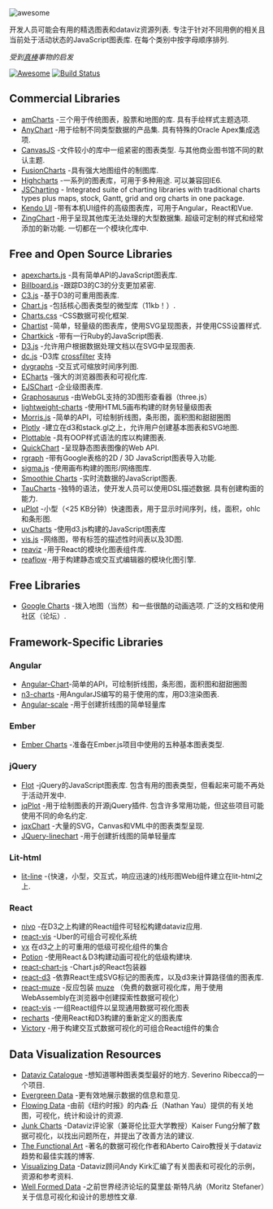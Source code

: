 <div class="github-widget" data-repo="zingchart/awesome-charting"></div>
<script async src="https://pagead2.googlesyndication.com/pagead/js/adsbygoogle.js"></script><ins class="adsbygoogle" style="display:block" data-ad-client="ca-pub-6890694312814945" data-ad-slot="5473692530" data-ad-format="auto"  data-full-width-responsive="true"></ins><script>(adsbygoogle = window.adsbygoogle || []).push({});</script>

<img src="https://cdn.rawgit.com/zingchart/awesome-charting/media/assets/awesome-charting.svg" alt="awesome">

开发人员可能会有用的精选图表和dataviz资源列表. 专注于针对不同用例的相关且当前处于活动状态的JavaScript图表库. 在每个类别中按字母顺序排列.

*受到<a href="https://github.com/sindresorhus/awesome">真棒</a>事物的启发*

[![Awesome](https://cdn.rawgit.com/sindresorhus/awesome/d7305f38d29fed78fa85652e3a63e154dd8e8829/media/badge.svg)](https://github.com/sindresorhus/awesome) [![Build Status](https://travis-ci.org/zingchart/awesome-charting.svg?branch=master)](https://travis-ci.org/zingchart/awesome-charting)


## Commercial Libraries
* [amCharts](https://www.amcharts.com/)  -三个用于传统图表，股票和地图的库. 具有手绘样式主题选项.
* [AnyChart](http://www.anychart.com/)  -用于绘制不同类型数据的产品集. 具有特殊的Oracle Apex集成选项.
* [CanvasJS](http://canvasjs.com/)  -文件较小的库中一组紧密的图表类型. 与其他商业图书馆不同的默认主题.
* [FusionCharts](http://www.fusioncharts.com/) -具有强大地图组件的制图库.
* [Highcharts](http://www.highcharts.com/)  -一系列的图表库，可用于多种用途. 可以兼容回IE6.
* [JSCharting](https://JSCharting.com/) - Integrated suite of charting libraries with traditional charts types plus maps, stock, Gantt, grid and org charts in one package.
* [Kendo UI](https://www.telerik.com/kendo-ui) -带有本机UI组件的高级图表库，可用于Angular，React和Vue.
* [ZingChart](http://www.zingchart.com)  -用于呈现其他库无法处理的大型数据集. 超级可定制的样式和经常添加的新功能. 一切都在一个模块化库中.

## Free and Open Source Libraries
* [apexcharts.js](https://github.com/apexcharts/apexcharts.js) -具有简单API的JavaScript图表库.
* [Billboard.js](https://naver.github.io/billboard.js/) -跟踪D3的C3的分支更加紧密.
* [C3.js](http://c3js.org/) -基于D3的可重用图表库.
* [Chart.js](http://www.chartjs.org/) -包括核心图表类型的微型库（11kb！）.
* [Charts.css](https://chartscss.org/) -CSS数据可视化框架.
* [Chartist](https://gionkunz.github.io/chartist-js/) -简单，轻量级的图表库，使用SVG呈现图表，并使用CSS设置样式.
* [Chartkick](https://github.com/ankane/chartkick) -带有一行Ruby的JavaScript图表.
* [D3.js](https://d3js.org/) -允许用户根据数据处理文档以在SVG中呈现图表.
* [dc.js](https://dc-js.github.io/dc.js/) -D3库 [crossfilter](http://square.github.io/crossfilter/) 支持
* [dygraphs](https://github.com/danvk/dygraphs) -交互式可缩放时间序列图.
* [ECharts](https://github.com/ecomfe/echarts) -强大的浏览器图表和可视化库.
* [EJSChart](https://github.com/EmpriseCorporation/EJSCharts) -企业级图表库.
* [Graphosaurus](https://github.com/frewsxcv/graphosaurus) -由WebGL支持的3D图形查看器（three.js）
* [lightweight-charts](https://github.com/tradingview/lightweight-charts) -使用HTML5画布构建的财务轻量级图表
* [Morris.js](http://morrisjs.github.io/morris.js) -简单的API，可绘制折线图，​​条形图，面积图和甜甜圈图
* [Plotly](https://github.com/plotly/plotly.js) -建立在d3和stack.gl之上，允许用户创建基本图表和SVG地图.
* [Plottable](https://github.com/palantir/plottable) -具有OOP样式语法的库以构建图表.
* [QuickChart](https://github.com/typpo/quickchart) -呈现静态图表图像的Web API.
* [rgraph](http://www.rgraph.net/) -带有Google表格的2D / 3D JavaScript图表导入功能.
* [sigma.js](https://github.com/jacomyal/sigma.js) -使用画布构建的图形/网络图库.
* [Smoothie Charts](https://github.com/joewalnes/smoothie) -实时流数据的JavaScript图表.
* [TauCharts](https://www.taucharts.com/)  -独特的语法，使开发人员可以使用DSL描述数据. 具有创建构面的能力.
* [μPlot](https://github.com/leeoniya/uPlot) -小型（&lt;25 KB分钟）快速图表，用于显示时间序列，线，面积，ohlc和条形图.
* [uvCharts](https://github.com/imaginea/uvCharts) -使用d3.js构建的JavaScript图表库
* [vis.js](http://visjs.org/) -网络图，带有标签的描述性时间表以及3D图.
* [reaviz](https://reaviz.io) -用于React的模块化图表组件库.
* [reaflow](https://reaflow.dev) -用于构建静态或交互式编辑器的模块化图引擎. 

## Free Libraries
* [Google Charts](https://developers.google.com/chart/)  -拨入地图（当然）和一些很酷的动画选项. 广泛的文档和使用社区（论坛）.

## Framework-Specific Libraries
### Angular
* [Angular-Chart](http://jtblin.github.io/angular-chart.js)-简单的API，可绘制折线图，​​条形图，面积图和甜甜圈图
* [n3-charts](https://github.com/n3-charts/line-chart) -用AngularJS编写的易于使用的库，用D3渲染图表.
* [Angular-scale](https://github.com/kirillstepkin/scale) -用于创建折线图的简单轻量库

### Ember
* [Ember Charts](http://addepar.github.io/ember-charts/#/overview) -准备在Ember.js项目中使用的五种基本图表类型.

### jQuery
* [Flot](http://www.flotcharts.org/)  -jQuery的JavaScript图表库. 包含有用的图表类型，但看起来可能不再处于活动开发中.
* [jqPlot](http://www.jqplot.com)  -用于绘制图表的开源jQuery插件. 包含许多常用功能，但这些项目可能使用不同的命名约定.
* [jqxChart](http://www.jqwidgets.com/jquery-widgets-documentation/documentation/jqxchart/jquery-chart-getting-started.htm) -大量的SVG，Canvas和VML中的图表类型呈现.
* [JQuery-linechart](https://github.com/kirillstepkin/jquery-linechart) -用于创建折线图的简单轻量库

### Lit-html
* [lit-line](https://github.com/apinet/lit-line) -{快速，小型，交互式，响应迅速的}线形图Web组件建立在lit-html之上.

### React
* [nivo](https://github.com/plouc/nivo) -在D3之上构建的React组件可轻松构建dataviz应用.
* [react-vis](https://github.com/uber/react-vis) -Uber的可组合可视化系统
* [vx](https://vx-demo.now.sh/) 在d3之上的可重用的低级可视化组件的集合
* [Potion](http://numberpicture.com/build) -使用React＆D3构建动画可视化的低级构建块.
* [react-chart-js](https://github.com/jerairrest/react-chartjs-2) -Chart.js的React包装器
* [react-d3](https://github.com/esbullington/react-d3) -依靠React生成SVG标记的图表库，以及d3来计算路径值的图表库.
* [react-muze](https://github.com/chartshq/react-muze) -反应包装 [muze](https://muzejs.org/) （免费的数据可视化库，用于使用WebAssembly在浏览器中创建探索性数据可视化）
* [react-vis](https://github.com/uber-common/react-vis) -一组React组件以呈现通用数据可视化图表
* [recharts](http://recharts.org) -使用React和D3构建的重新定义的图表库
* [Victory](https://github.com/FormidableLabs/victory) -用于构建交互式数据可视化的可组合React组件的集合

## Data Visualization Resources
* [Dataviz Catalogue](http://datavizcatalogue.com)  -想知道哪种图表类型最好的地方.  Severino Ribecca的一个项目.
* [Evergreen Data](http://stephanieevergreen.com) -更有效地展示数据的信息和意见.
* [Flowing Data](http://flowingdata.com) -由前《纽约时报》的内森·丘（Nathan Yau）提供的有关地图，可视化，统计和设计的资源.
* [Junk Charts](http://junkcharts.typepad.com) -Dataviz评论家（兼哥伦比亚大学教授）Kaiser Fung分解了数据可视化，以找出问题所在，并提出了改善方法的建议.
* [The Functional Art](http://www.thefunctionalart.com) -著名的数据可视化作者和Aberto Cairo教授关于dataviz趋势和最佳实践的博客.
* [Visualizing Data](http://www.visualisingdata.com) -Dataviz顾问Andy Kirk汇编了有关图表和可视化的示例，资源和参考资料.
* [Well Formed Data](http://well-formed-data.net/archives/1210/little-boxes) -之前世界经济论坛的莫里兹·斯特凡纳（Moritz Stefaner）关于信息可视化和设计的思想性文章.
